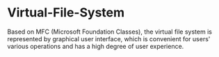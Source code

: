 # Virtual-File-System
Based on MFC (Microsoft Foundation Classes), the virtual file system is represented by graphical user interface, which is convenient for users' various operations and has a high degree of user experience.
